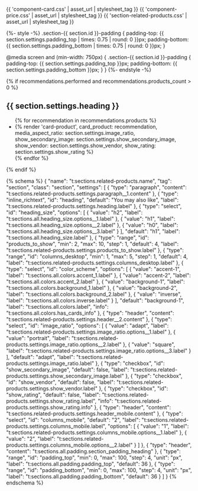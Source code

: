 {{ 'component-card.css' | asset_url | stylesheet_tag }}
{{ 'component-price.css' | asset_url | stylesheet_tag }}
{{ 'section-related-products.css' | asset_url | stylesheet_tag }}

{%- style -%}
.section-{{ section.id }}-padding {
padding-top: {{ section.settings.padding_top | times: 0.75 | round: 0 }}px;
padding-bottom: {{ section.settings.padding_bottom | times: 0.75 | round: 0 }}px;
}

@media screen and (min-width: 750px) {
.section-{{ section.id }}-padding {
padding-top: {{ section.settings.padding_top }}px;
padding-bottom: {{ section.settings.padding_bottom }}px;
}
}
{%- endstyle -%}

<div class="color-{{ section.settings.color_scheme }} gradient no-js-hidden">
    <product-recommendations class="related-products page-width section-{{ section.id }}-padding isolate"
        data-url="{{ routes.product_recommendations_url }}?section_id={{ section.id }}&product_id={{ product.id }}&limit={{ section.settings.products_to_show }}">
        {% if recommendations.performed and recommendations.products_count > 0 %}
        <h2 class="related-products__heading {{ section.settings.heading_size }}">
            {{ section.settings.heading }}
        </h2>
        <ul class="grid product-grid grid--{{ section.settings.columns_desktop }}-col-desktop grid--{{ section.settings.columns_mobile }}-col-tablet-down"
            role="list">
            {% for recommendation in recommendations.products %}
            <li class="grid__item">
                {% render 'card-product',
                card_product: recommendation,
                media_aspect_ratio: section.settings.image_ratio,
                show_secondary_image: section.settings.show_secondary_image,
                show_vendor: section.settings.show_vendor,
                show_rating: section.settings.show_rating
                %}
            </li>
            {% endfor %}
        </ul>
        {% endif %}
    </product-recommendations>
</div>

{% schema %}
{
"name": "t:sections.related-products.name",
"tag": "section",
"class": "section",
"settings": [
{
"type": "paragraph",
"content": "t:sections.related-products.settings.paragraph__1.content"
},
{
"type": "inline_richtext",
"id": "heading",
"default": "You may also like",
"label": "t:sections.related-products.settings.heading.label"
},
{
"type": "select",
"id": "heading_size",
"options": [
{
"value": "h2",
"label": "t:sections.all.heading_size.options__1.label"
},
{
"value": "h1",
"label": "t:sections.all.heading_size.options__2.label"
},
{
"value": "h0",
"label": "t:sections.all.heading_size.options__3.label"
}
],
"default": "h1",
"label": "t:sections.all.heading_size.label"
},
{
"type": "range",
"id": "products_to_show",
"min": 2,
"max": 10,
"step": 1,
"default": 4,
"label": "t:sections.related-products.settings.products_to_show.label"
},
{
"type": "range",
"id": "columns_desktop",
"min": 1,
"max": 5,
"step": 1,
"default": 4,
"label": "t:sections.related-products.settings.columns_desktop.label"
},
{
"type": "select",
"id": "color_scheme",
"options": [
{
"value": "accent-1",
"label": "t:sections.all.colors.accent_1.label"
},
{
"value": "accent-2",
"label": "t:sections.all.colors.accent_2.label"
},
{
"value": "background-1",
"label": "t:sections.all.colors.background_1.label"
},
{
"value": "background-2",
"label": "t:sections.all.colors.background_2.label"
},
{
"value": "inverse",
"label": "t:sections.all.colors.inverse.label"
}
],
"default": "background-1",
"label": "t:sections.all.colors.label",
"info": "t:sections.all.colors.has_cards_info"
},
{
"type": "header",
"content": "t:sections.related-products.settings.header__2.content"
},
{
"type": "select",
"id": "image_ratio",
"options": [
{
"value": "adapt",
"label": "t:sections.related-products.settings.image_ratio.options__1.label"
},
{
"value": "portrait",
"label": "t:sections.related-products.settings.image_ratio.options__2.label"
},
{
"value": "square",
"label": "t:sections.related-products.settings.image_ratio.options__3.label"
}
],
"default": "adapt",
"label": "t:sections.related-products.settings.image_ratio.label"
},
{
"type": "checkbox",
"id": "show_secondary_image",
"default": false,
"label": "t:sections.related-products.settings.show_secondary_image.label"
},
{
"type": "checkbox",
"id": "show_vendor",
"default": false,
"label": "t:sections.related-products.settings.show_vendor.label"
},
{
"type": "checkbox",
"id": "show_rating",
"default": false,
"label": "t:sections.related-products.settings.show_rating.label",
"info": "t:sections.related-products.settings.show_rating.info"
},
{
"type": "header",
"content": "t:sections.related-products.settings.header_mobile.content"
},
{
"type": "select",
"id": "columns_mobile",
"default": "2",
"label": "t:sections.related-products.settings.columns_mobile.label",
"options": [
{
"value": "1",
"label": "t:sections.related-products.settings.columns_mobile.options__1.label"
},
{
"value": "2",
"label": "t:sections.related-products.settings.columns_mobile.options__2.label"
}
]
},
{
"type": "header",
"content": "t:sections.all.padding.section_padding_heading"
},
{
"type": "range",
"id": "padding_top",
"min": 0,
"max": 100,
"step": 4,
"unit": "px",
"label": "t:sections.all.padding.padding_top",
"default": 36
},
{
"type": "range",
"id": "padding_bottom",
"min": 0,
"max": 100,
"step": 4,
"unit": "px",
"label": "t:sections.all.padding.padding_bottom",
"default": 36
}
]
}
{% endschema %}